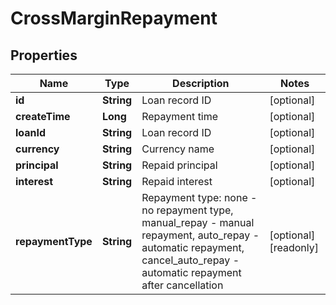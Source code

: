 

# CrossMarginRepayment

## Properties

Name | Type | Description | Notes
------------ | ------------- | ------------- | -------------
**id** | **String** | Loan record ID |  [optional]
**createTime** | **Long** | Repayment time |  [optional]
**loanId** | **String** | Loan record ID |  [optional]
**currency** | **String** | Currency name |  [optional]
**principal** | **String** | Repaid principal |  [optional]
**interest** | **String** | Repaid interest |  [optional]
**repaymentType** | **String** | Repayment type: none - no repayment type, manual_repay - manual repayment, auto_repay - automatic repayment, cancel_auto_repay - automatic repayment after cancellation |  [optional] [readonly]



